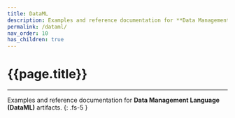 ```yaml
---
title: DataML
description: Examples and reference documentation for **Data Management Language** **(DataML)**
permalink: /dataml/
nav_order: 10
has_children: true
---
```


# {{page.title}}

---

Examples and reference documentation for **Data Management Language** **(DataML)** artifacts.
{: .fs-5 }